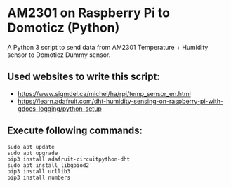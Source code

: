# AM2301 on Raspberry Pi to Domoticz (Python)

A Python 3 script to send data from AM2301 Temperature + Humidity sensor to Domoticz Dummy sensor.
## Used websites to write this script: 
- https://www.sigmdel.ca/michel/ha/rpi/temp_sensor_en.html
- https://learn.adafruit.com/dht-humidity-sensing-on-raspberry-pi-with-gdocs-logging/python-setup

## Execute following commands:
```
sudo apt update
sudo apt upgrade
pip3 install adafruit-circuitpython-dht
sudo apt install libgpiod2
pip3 install urllib3
pip3 install numbers
```
